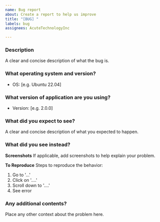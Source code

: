 ```yaml
---
name: Bug report
about: Create a report to help us improve
title: "[BUG] "
labels: bug
assignees: AcuteTechnologyInc

---
```


### Description
A clear and concise description of what the bug is.

### What operating system and version?
 - OS: [e.g. Ubuntu 22.04]

### What version of application are you using?
 - Version: [e.g. 2.0.0]

### What did you expect to see?
A clear and concise description of what you expected to happen.

### What did you see instead?
**Screenshots**
If applicable, add screenshots to help explain your problem.

**To Reproduce**
Steps to reproduce the behavior:
1. Go to '...'
2. Click on '....'
3. Scroll down to '....'
4. See error

### Any additional contents?
Place any other context about the problem here.
